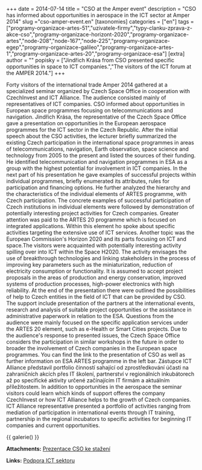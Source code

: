 +++
date = 2014-07-14
title = "CSO at the Amper event"
description = "CSO has informed about opportunities in aerospace in the ICT sector at Amper 2014"
slug ="cso-amper-event.en"
[taxonomies]
categories = ["en"]
tags = ["programy-organizace-artes-51","uzivatele-firmy","typy-clanku-zprava-z-akce-cso","programy-organizace-horizont-2020","programy-organizace-artes","node-208","node-167","node-225","programy-organizace-egep","programy-organizace-galileo","programy-organizace-artes-1","programy-organizace-artes-20","programy-organizace-esa"]
[extra]
author = ""
popisky = ["Jindřich Krása from CSO presented specific opportunities in space to ICT companies.","The visitors of the ICT forum at the AMPER 2014."]
+++

Forty visitors of the international trade Amper 2014 gathered at a specialized seminar organized by Czech Space Office in cooperation with CzechInvest and ICT Alliance. The audience consisted mainly of representatives of ICT companies. CSO informed about opportunities in European space programmes focusing on telecommunications and navigation. Jindřich Krása, the representative of the Czech Space Office gave a presentation on opportunities in the European aerospace programmes for the ICT sector in the Czech Republic. After the initial speech about the CSO activities, the lecturer briefly summarized the existing Czech participation in the international space programmes in areas of telecommunications, navigation, Earth observation, space science and technology from 2005 to the present and listed the sources of their funding. He identified telecommunication and navigation programmes in ESA as a group with the highest potential for involvement in ICT companies. In the next part of his presentation he gave examples of successful projects within individual programmes, briefly enumerated its attributes, rules for participation and financing options. He further analyzed the hierarchy and the characteristics of the individual elements of ARTES programme, with Czech participation. The concrete examples of successful participation of Czech institutions in individual elements were followed by demonstration of potentially interesting project activities for Czech companies. Greater attention was paid to the ARTES 20 programme which is focused on integrated applications. Within this element ho spoke about specific activities targeting the extensive use of ICT services. Another topic was the European Commission's Horizon 2020 and its parts focusing on ICT and space.The visitors were acquainted with potentially interesting activity spilling over into ICT within the Space H2020. The activity envisages the use of breakthrough technologies and linking stakeholders in the process of improving key parameters such as the miniaturization, reduction of electricity consumption or functionality. It is assumed to accept project proposals in the areas of production and energy conservation, improved systems of production processes, high-power electronics with high reliability. At the end of the presentation there were outlined the possibilities of help to Czech entities in the field of ICT that can be provided by CSO. The support include presentation of the partners at the international events, research and analysis of suitable project opportunities or the assistance in administrative paperwork in relation to the ESA. Questions from the audience were mainly focused on the specific application services under the ARTES 20 element, such as e-Health or Smart Cities projects. Due to the audience's response to presented issues, the Czech Space Office considers the participation in similar workshops in the future in order to broader the involvement of Czech companies in the European space programmes. You can find the link to the presentation of CSO as well as further information on ESA ARTES programme in the left bar. Zástupce ICT Alliance představil portfolio činností sahající od zprostředkování účasti na zahraničních akcích přes IT školení, partnerství v regionálních inkubátorech až po specifické aktivity určené začínajícím IT firmám a aktuálním příležitostem. In addition to opportunities in the aerospace the seminar visitors could learn which kinds of support offeres the company CzechInvest or how ICT Alliance helps to the growth of Czech companies. ICT Alliance representative presented a portfolio of activities ranging from mediation of participation in international events through IT training, partnership in the regional incubators to specific activities for beginning IT companies and current opportunities.

{{ galerie() }}

**Attachments:**
[Prezentace CSO ke stažení]

[Prezentace CSO ke stažení]: cso-tel-nav_amper2014.pdf

**Links:**
[Podpora ICT sektoru]

[Podpora ICT sektoru]: http://www.czechinvest.org/na-veletrhu-amper-predstavil-czechinvest-moznosti-verejne-podpory-ict-sektoru
